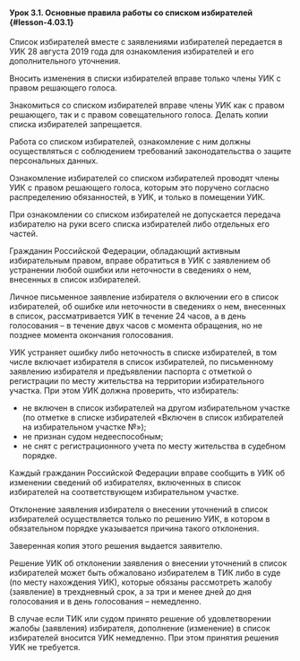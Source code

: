 #### Урок 3.1. Основные правила работы со списком избирателей {#lesson-4.03.1}

Список избирателей вместе с заявлениями избирателей передается в УИК 28 августа 2019 года для ознакомления избирателей и его дополнительного уточнения.

Вносить изменения в списки избирателей вправе только члены УИК с правом решающего голоса.

Знакомиться со списком избирателей вправе члены УИК как с правом решающего, так и с правом совещательного голоса. Делать копии списка избирателей запрещается.

Работа со списком избирателей, ознакомление с ним должны осуществляться с соблюдением требований законодательства о защите персональных данных.

Ознакомление избирателей со списком избирателей проводят члены УИК с правом решающего голоса, которым это поручено согласно распределению обязанностей, в УИК, и только в помещении УИК.

При ознакомлении со списком избирателей не допускается передача избирателю на руки всего списка избирателей либо отдельных его частей.

Гражданин Российской Федерации, обладающий активным избирательным правом, вправе обратиться в УИК с заявлением об устранении любой ошибки или неточности в сведениях о нем, внесенных в список избирателей.

Личное письменное заявление избирателя о включении его в список избирателей, об ошибке или неточности в сведениях о нем, внесенных в список, рассматривается УИК в течение 24 часов, а в день голосования – в течение двух часов с момента обращения, но не позднее момента окончания голосования.

УИК устраняет ошибку либо неточность в списке избирателей, в том числе включает избирателя в список избирателей, по письменному заявлению избирателя и предъявлении паспорта с отметкой о регистрации по месту жительства на территории избирательного участка. При этом УИК должна проверить, что избиратель:

- не включен в список избирателей на другом избирательном участке (по отметке в списке избирателей «Включен в список избирателей на избирательном участке №»);
- не признан судом недееспособным;
- не снят с регистрационного учета по месту жительства в судебном порядке.

Каждый гражданин Российской Федерации вправе сообщить в УИК об изменении сведений об избирателях, включенных в список избирателей на соответствующем избирательном участке.

Отклонение заявления избирателя о внесении уточнений в список избирателей осуществляется только по решению УИК, в котором в обязательном порядке указывается причина такого отклонения. 

Заверенная копия этого решения выдается заявителю.

Решение УИК об отклонении заявления о внесении уточнений в список избирателей может быть обжаловано избирателем в ТИК либо в суде (по месту нахождения УИК), которые обязаны рассмотреть жалобу (заявление) в трехдневный срок, а за три и менее дней до дня голосования и в день голосования – немедленно.

В случае если ТИК или судом принято решение об удовлетворении жалобы (заявления) избирателя, дополнение (изменение) в список избирателей вносится УИК немедленно. При этом принятия решения УИК не требуется.
